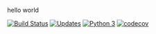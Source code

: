 hello world

[![Build Status](https://travis-ci.org/VitorGGs/py-tools.svg?branch=master)](https://travis-ci.org/VitorGGs/py-tools)
[![Updates](https://pyup.io/repos/github/VitorGGs/py-tools/shield.svg)](https://pyup.io/repos/github/VitorGGs/py-tools/)
[![Python 3](https://pyup.io/repos/github/VitorGGs/py-tools/python-3-shield.svg)](https://pyup.io/repos/github/VitorGGs/py-tools/)
[![codecov](https://codecov.io/gh/VitorGGs/py-tools/branch/master/graph/badge.svg)](https://codecov.io/gh/VitorGGs/py-tools)

